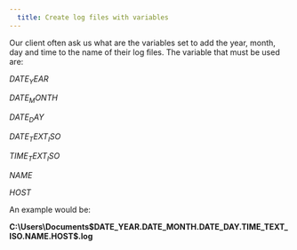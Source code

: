 ```yaml
---
  title: Create log files with variables
---
```

Our client often ask us what are the variables set to add the year, month, day and time to the name of their log files.
The variable that must be used are:

$DATE_YEAR$

$DATE_MONTH$

$DATE_DAY$

$DATE_TEXT_ISO$

$TIME_TEXT_ISO$

$NAME$

$HOST$

An example would be:

**C:\Users\Documents\$DATE_YEAR$.$DATE_MONTH$.$DATE_DAY$.$TIME_TEXT_ISO$.$NAME$.$HOST$.log**
